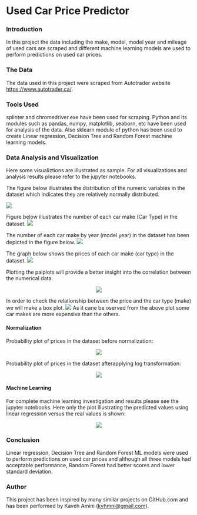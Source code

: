 # Used Car Price Predictor


### Introduction

In this project the data including the make, model, model year and mileage of used cars are scraped and different machine learning models are used to perform predictions on used car prices.


### The Data

The data used in this project were scraped from Autotrader website https://www.autotrader.ca/.


### Tools Used

splinter and chromedriver.exe have been used for scraping. Python and its modules such as pandas, numpy, matplotlib, seaborn, etc have been used for analysis of the data. Also sklearn module of python has been used to create Linear regression, Decision Tree and Random Forest machine learning models.

### Data Analysis and Visualization

Here some visualiztions are illustrated as sample. For all visualizations and analysis results please refer to the jupyter notebooks.

The figure below illustrates the distribution of the numeric variables in the dataset which indicates they are relatively normally distributed.

<img src="https://github.com/kavehamini/Used-Car-Price-Predictor/blob/master/1.png">

Figure below illustrates the number of each car make (Car Type) in the dataset.
<img src="https://github.com/kavehamini/Used-Car-Price-Predictor/blob/master/2.png">

The number of each car make by year (model year) in the dataset has been depicted in the figure below.
<img src="https://github.com/kavehamini/Used-Car-Price-Predictor/blob/master/3.png">

The graph below shows the prices of each car make (car type) in the dataset.
<img src="https://github.com/kavehamini/Used-Car-Price-Predictor/blob/master/4.png">

Plotting the paiplots will provide a better insight into the correlation between the numerical data.
<p align="center">
<img src="https://github.com/kavehamini/Used-Car-Price-Predictor/blob/master/11.png">
</p>
In order to check the relationship between the price and the car type (make) we will make a box plot.
<img src="https://github.com/kavehamini/Used-Car-Price-Predictor/blob/master/10.png">
As it cane be oserved from the above plot some car makes are more expensive than the others.

#### Normalization

Probability plot of prices in the dataset before normalization:
<p align="center">
<img src="https://github.com/kavehamini/Used-Car-Price-Predictor/blob/master/12.png">
</p>
Probability plot of prices in the dataset afterapplying log transformation:
<p align="center">
<img src="https://github.com/kavehamini/Used-Car-Price-Predictor/blob/master/13.png">
</p>

#### Machine Learning

For complete machine learning investigation and results please see the jupyter notebooks.
Here only the plot illustrating the predicted values using linear regression versus the real values is shown:
<p align="center">
<img src="https://github.com/kavehamini/Used-Car-Price-Predictor/blob/master/14.png">
</p>

### Conclusion


Linear regression, Decision Tree and Random Forest ML models were used to perform predictions on used car prices and although all three models had acceptable performance, Random Forest had better scores and lower standard deviation.




### Author

This project has been inspired by many similar projects on GitHub.com and has been performed by Kaveh Amini (kvhmni@gmail.com).

